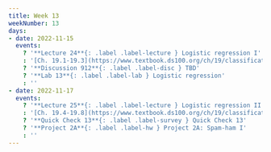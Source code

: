 ```yaml
---
title: Week 13
weekNumber: 13
days:
- date: 2022-11-15
  events:
    ? '**Lecture 24**{: .label .label-lecture } Logistic regression I'
    : '[Ch. 19.1-19.3](https://www.textbook.ds100.org/ch/19/classification_intro.html)'
    ? '**Discussion 912**{: .label .label-disc } TBD' 
    ? '**Lab 13**{: .label .label-lab } Logistic regression'
    : ''
- date: 2022-11-17
  events:
    ? '**Lecture 25**{: .label .label-lecture } Logistic regression II'
    : '[Ch. 19.4-19.8](https://www.textbook.ds100.org/ch/19/classification_log_reg.html)'
    ? '**Quick Check 13**{: .label .label-survey } Quick Check 13'
    ? '**Project 2A**{: .label .label-hw } Project 2A: Spam-ham I'
    : ''
---
```

